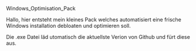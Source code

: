 Windows_Optimisation_Pack

Hallo, hier entsteht mein kleines Pack welches automatisiert eine frische Windows installation debloaten und optimieren soll.

Die .exe Datei läd utomatisch die aktuellste Verion von Github und fürt diese aus.
